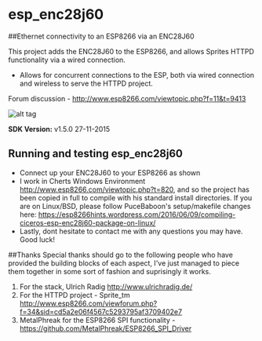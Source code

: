 # esp_enc28j60
##Ethernet connectivity to an ESP8266 via an ENC28J60 

This project adds the ENC28J60 to the ESP8266, and allows Sprites HTTPD functionality via a wired connection.
- Allows for concurrent connections to the ESP, both via wired connection and wireless to serve the HTTPD project.

Forum discussion - http://www.esp8266.com/viewtopic.php?f=11&t=9413

![alt tag](https://github.com/Cicero-MF/esp_enc28j60/blob/master/ethernet%20to%20esp%20wiring.png)

**SDK Version:** v1.5.0 27-11-2015

## Running and testing esp_enc28j60
- Connect up your ENC28J60 to your ESP8266 as shown
- I work in Cherts Windows Environment http://www.esp8266.com/viewtopic.php?t=820, and so the project has been copied in full to compile with his standard install directories.  If you are on Linux/BSD, please follow PuceBaboon's setup/makefile changes here: https://esp8266hints.wordpress.com/2016/06/09/compiling-ciceros-esp-enc28j60-package-on-linux/
- Lastly, dont hesitate to contact me with any questions you may have.  Good luck!

##Thanks
Special thanks should go to the following people who have provided the building blocks of each aspect, I've just managed to piece them together in some sort of fashion and suprisingly it works.  

1. For the stack, Ulrich Radig http://www.ulrichradig.de/
2. For the HTTPD project - Sprite_tm http://www.esp8266.com/viewforum.php?f=34&sid=cd5a2e06f4567c5293795af3709402e7
3. MetalPhreak for the ESP8266 SPI functionality - https://github.com/MetalPhreak/ESP8266_SPI_Driver

